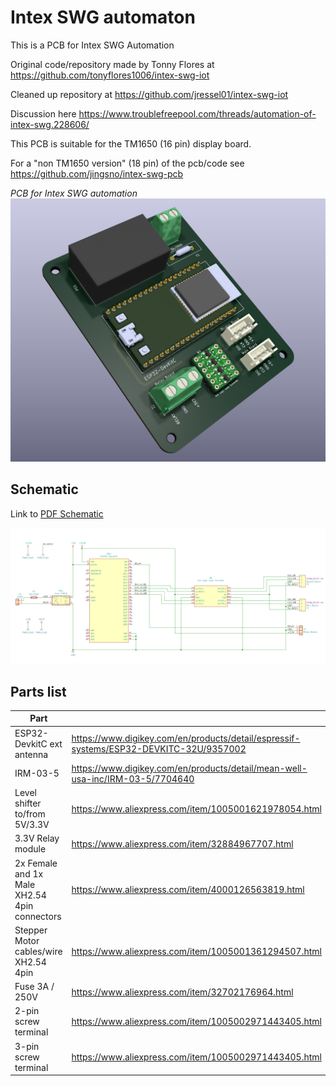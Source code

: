 # Intex SWG automaton

This is a PCB for Intex SWG Automation

Original code/repository made by Tonny Flores at
https://github.com/tonyflores1006/intex-swg-iot

Cleaned up repository at
https://github.com/jressel01/intex-swg-iot

Discussion here
https://www.troublefreepool.com/threads/automation-of-intex-swg.228606/

This PCB is suitable for the TM1650 (16 pin) display board.

For a "non TM1650 version" (18 pin) of the pcb/code see 
https://github.com/jingsno/intex-swg-pcb

*PCB for Intex SWG automation*
![](docs/poster.png)


## Schematic

Link to [PDF Schematic](docs/intex-swg-pcb.pdf)

![Schematic](docs/schematic.png)


## Parts list

| Part            |             |
|-----------------|-------------|
| ESP32-DevkitC ext antenna |  https://www.digikey.com/en/products/detail/espressif-systems/ESP32-DEVKITC-32U/9357002 |
| IRM-03-5 | https://www.digikey.com/en/products/detail/mean-well-usa-inc/IRM-03-5/7704640 |
| Level shifter to/from 5V/3.3V | https://www.aliexpress.com/item/1005001621978054.html | 
| 3.3V Relay module | https://www.aliexpress.com/item/32884967707.html | 
| 2x Female and 1x Male XH2.54 4pin connectors | https://www.aliexpress.com/item/4000126563819.html | 
| Stepper Motor cables/wire XH2.54 4pin | https://www.aliexpress.com/item/1005001361294507.html |
| Fuse 3A / 250V | https://www.aliexpress.com/item/32702176964.html | 
| 2-pin screw terminal | https://www.aliexpress.com/item/1005002971443405.html  | 
| 3-pin screw terminal | https://www.aliexpress.com/item/1005002971443405.html  | 



